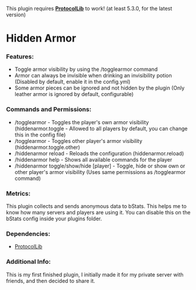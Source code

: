 This plugin requires **[ProtocolLib](https://github.com/dmulloy2/ProtocolLib)** to work! (at least 5.3.0, for the latest version)

# Hidden Armor
### Features:
- Toggle armor visibility by using the /togglearmor command
- Armor can always be invisible when drinking an invisibility potion (Disabled by default, enable it in the config.yml)
- Some armor pieces can be ignored and not hidden by the plugin (Only leather armor is ignored by default, configurable)


### Commands and Permissions:
- /togglearmor - Toggles the player's own armor visibility (hiddenarmor.toggle - Allowed to all players by default, you can change this in the config file)
- /togglearmor <player> - Toggles other player's armor visibility (hiddenarmor.toggle.other)
- /hiddenarmor reload - Reloads the configuration (hiddenarmor.reload)
- /hiddenarmor help - Shows all available commands for the player
- /hiddenarmor toggle/show/hide [player] - Toggle, hide or show own or other player's armor visibility (Uses same permissions as /togglearmor command)

### Metrics:
This plugin collects and sends anonymous data to bStats. This helps me to know how many servers and players are using it. You can disable this on the bStats config inside your plugins folder.

### Dependencies:
- [ProtocolLib](https://github.com/dmulloy2/ProtocolLib)

### Additional Info:
This is my first finished plugin, I initially made it for my private server with friends, and then decided to share it. 
